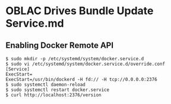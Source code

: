 # OBLAC Drives Bundle Update Service.md

## Enabling Docker Remote API

    $ sudo mkdir -p /etc/systemd/system/docker.service.d
    $ sudo vi /etc/systemd/system/docker.service.d/override.conf
    [Service]
    ExecStart=
    ExecStart=/usr/bin/dockerd -H fd:// -H tcp://0.0.0.0:2376
    $ sudo systemctl daemon-reload
    $ sudo systemctl restart docker.service
    $ curl http://localhost:2376/version
